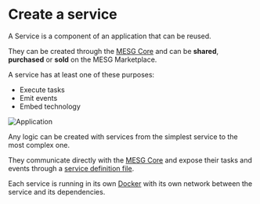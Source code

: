 # Create a service

A Service is a component of an application that can be reused. 

They can be created through the [MESG Core](/guide/installation.md) and can be **shared**, **purchased** or **sold** on the MESG Marketplace.

A service has at least one of these purposes:
- Execute tasks
- Emit events
- Embed technology

![Application](/service.svg)

Any logic can be created with services from the simplest service to the most complex one. 

They communicate directly with the [MESG Core](/guide/installation.md) and expose their tasks and events through a [service definition file](/guide/service/service-file.md).

Each service is running in its own [Docker](/guide/service/dockerize-the-service.md) with its own network between the service and its dependencies.
